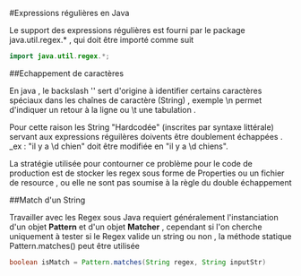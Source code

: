 #Expressions régulières en Java

Le support des expressions régulières est fourni par le package java.util.regex.\* , qui doit être importé comme suit

```java
import java.util.regex.*;
```

##Echappement de caractères

En java , le backslash '\' sert d'origine à identifier certains caractères spéciaux dans les chaînes de caractère (String) , exemple \n permet d'indiquer un retour à la ligne ou \t une tabulation .

Pour cette raison les String "Hardcodée" (inscrites par syntaxe littérale) servant aux expressions réguilères doivents être doublement échappées . _ex : "il y a \d chien" doit être modifiée en "il y a \\d chiens".

La stratégie utilisée pour contourner ce problème pour le code de production est de stocker les regex sous forme de Properties ou un fichier de resource , ou elle ne sont pas soumise à la règle du double échappement

##Match d'un String

Travailler avec les Regex sous Java requiert généralement l'instanciation d'un objet **Pattern** et d'un objet **Matcher** , cependant si l'on cherche uniquement à tester si le Regex valide un string ou non , la méthode statique Pattern.matches() peut être utilisée

```java
boolean isMatch = Pattern.matches(String regex, String inputStr)
```

